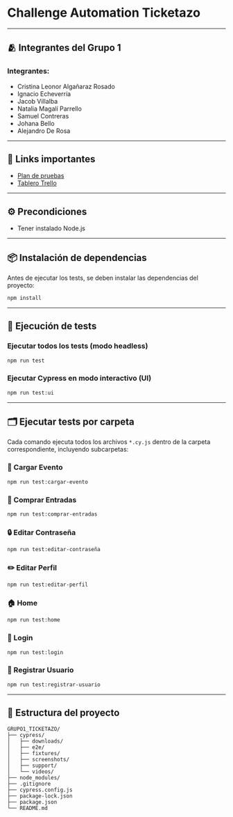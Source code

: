 # Challenge Automation Ticketazo

---
## 🫂 Integrantes del Grupo 1

### Integrantes:
- Cristina Leonor Algañaraz Rosado
- Ignacio Echeverría
- Jacob Villalba
- Natalia Magalí Parrello
- Samuel Contreras
- Johana Bello
- Alejandro De Rosa

---
 ## 🔗 Links importantes

 - [Plan de pruebas](https://docs.google.com/spreadsheets/d/1_5qwo6nVrtXZHWnojg7wIpEdOrKMVNm-/edit?gid=1761268626#gid=1761268626)
- [Tablero Trello](https://trello.com/invite/b/688169322314236178e8b999/ATTI317bebca1227cd14fcde0b790aeabc7094959EC3/grupo-1-ticketazo)


---

## ⚙️ Precondiciones

- Tener instalado Node.js 

---

## 📦 Instalación de dependencias

Antes de ejecutar los tests, se  deben instalar las dependencias del proyecto:

```bash
npm install
```

---

## 🚀 Ejecución de tests

### Ejecutar **todos** los tests (modo headless)

```bash
npm run test
```

### Ejecutar Cypress en modo interactivo (UI)

```bash
npm run test:ui
```

---

## 🗂️ Ejecutar tests por carpeta

Cada comando ejecuta todos los archivos `*.cy.js` dentro de la carpeta correspondiente, incluyendo subcarpetas:

### 🔄 Cargar Evento

```bash
npm run test:cargar-evento
```

### 🛒 Comprar Entradas

```bash
npm run test:comprar-entradas
```

### 🔒 Editar Contraseña

```bash
npm run test:editar-contraseña
```

### ✏️ Editar Perfil

```bash
npm run test:editar-perfil
```

### 🏠 Home

```bash
npm run test:home
```

### 👤 Login

```bash
npm run test:login
```

### 📝 Registrar Usuario

```bash
npm run test:registrar-usuario
```

---

## 📁 Estructura del proyecto

```
GRUPO1_TICKETAZO/
├── cypress/
│   ├── downloads/
│   ├── e2e/
│   ├── fixtures/
│   ├── screenshots/
│   ├── support/
│   └── videos/
├── node_modules/
├── .gitignore
├── cypress.config.js
├── package-lock.json
├── package.json
└── README.md
```
